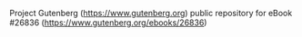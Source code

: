 Project Gutenberg (https://www.gutenberg.org) public repository for eBook #26836 (https://www.gutenberg.org/ebooks/26836)

